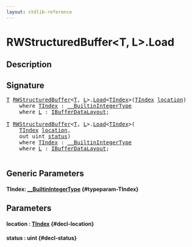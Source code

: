 ```yaml
---
layout: stdlib-reference
---
```


# RWStructuredBuffer\<T, L\>\.Load

## Description





## Signature 

<pre>
<a href="/stdlib-reference/types/rwstructuredbuffer-012c/index#typeparam-T" class="code_type">T</a> <a href="/stdlib-reference/types/rwstructuredbuffer-012c/index" class="code_type">RWStructuredBuffer</a>&lt;<a href="/stdlib-reference/types/rwstructuredbuffer-012c/index#typeparam-T" class="code_type">T</a>, <a href="/stdlib-reference/types/rwstructuredbuffer-012c/index#typeparam-L" class="code_type">L</a>&gt;.<a href="/stdlib-reference/types/rwstructuredbuffer-012c/load-0">Load</a>&lt;<a href="/stdlib-reference/types/rwstructuredbuffer-012c/load-0#typeparam-TIndex" class="code_type">TIndex</a>&gt;(<a href="/stdlib-reference/types/rwstructuredbuffer-012c/load-0#typeparam-TIndex" class="code_type">TIndex</a> <a href="/stdlib-reference/types/rwstructuredbuffer-012c/load-0#decl-location" class="code_param">location</a>)
    <span class='code_keyword'>where</span> <a href="/stdlib-reference/types/rwstructuredbuffer-012c/load-0#typeparam-TIndex" class="code_type">TIndex</a> : <a href="/stdlib-reference/interfaces/builtinintegertype-0129g/index" class="code_type">__BuiltinIntegerType</a>
    <span class='code_keyword'>where</span> <a href="/stdlib-reference/types/rwstructuredbuffer-012c/index#typeparam-L" class="code_type">L</a> : <a href="/stdlib-reference/interfaces/ibufferdatalayout-017b/index" class="code_type">IBufferDataLayout</a>;

<a href="/stdlib-reference/types/rwstructuredbuffer-012c/index#typeparam-T" class="code_type">T</a> <a href="/stdlib-reference/types/rwstructuredbuffer-012c/index" class="code_type">RWStructuredBuffer</a>&lt;<a href="/stdlib-reference/types/rwstructuredbuffer-012c/index#typeparam-T" class="code_type">T</a>, <a href="/stdlib-reference/types/rwstructuredbuffer-012c/index#typeparam-L" class="code_type">L</a>&gt;.<a href="/stdlib-reference/types/rwstructuredbuffer-012c/load-0">Load</a>&lt;<a href="/stdlib-reference/types/rwstructuredbuffer-012c/load-0#typeparam-TIndex" class="code_type">TIndex</a>&gt;(
    <a href="/stdlib-reference/types/rwstructuredbuffer-012c/load-0#typeparam-TIndex" class="code_type">TIndex</a> <a href="/stdlib-reference/types/rwstructuredbuffer-012c/load-0#decl-location" class="code_param">location</a>,
    <span class="code_keyword">out</span> <span class="code_keyword">uint</span> <a href="/stdlib-reference/types/rwstructuredbuffer-012c/load-0#decl-status" class="code_param">status</a>)
    <span class='code_keyword'>where</span> <a href="/stdlib-reference/types/rwstructuredbuffer-012c/load-0#typeparam-TIndex" class="code_type">TIndex</a> : <a href="/stdlib-reference/interfaces/builtinintegertype-0129g/index" class="code_type">__BuiltinIntegerType</a>
    <span class='code_keyword'>where</span> <a href="/stdlib-reference/types/rwstructuredbuffer-012c/index#typeparam-L" class="code_type">L</a> : <a href="/stdlib-reference/interfaces/ibufferdatalayout-017b/index" class="code_type">IBufferDataLayout</a>;

</pre>

## Generic Parameters

#### TIndex: [\_\_BuiltinIntegerType](/stdlib-reference/interfaces/builtinintegertype-0129g/index) {#typeparam-TIndex}

## Parameters

#### location  : [TIndex](/stdlib-reference/types/rwstructuredbuffer-012c/load-0#typeparam-TIndex) {#decl-location}
#### status  : uint {#decl-status}


